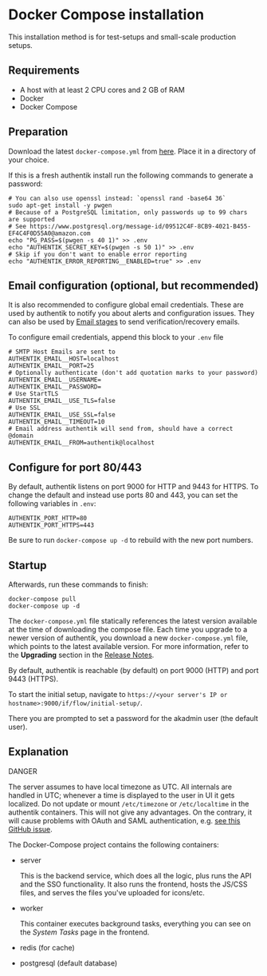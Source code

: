# Docker Compose installation

This installation method is for test-setups and small-scale production setups.

## Requirements[](https://goauthentik.io/docs/installation/docker-compose#requirements)

- A host with at least 2 CPU cores and 2 GB of RAM
- Docker
- Docker Compose

## Preparation[](https://goauthentik.io/docs/installation/docker-compose#preparation)

Download the latest `docker-compose.yml` from [here](https://goauthentik.io/docker-compose.yml). Place it in a directory of your choice.

If this is a fresh authentik install run the following commands to generate a password:

```shell
# You can also use openssl instead: `openssl rand -base64 36`
sudo apt-get install -y pwgen
# Because of a PostgreSQL limitation, only passwords up to 99 chars are supported
# See https://www.postgresql.org/message-id/09512C4F-8CB9-4021-B455-EF4C4F0D55A0@amazon.com
echo "PG_PASS=$(pwgen -s 40 1)" >> .env
echo "AUTHENTIK_SECRET_KEY=$(pwgen -s 50 1)" >> .env
# Skip if you don't want to enable error reporting
echo "AUTHENTIK_ERROR_REPORTING__ENABLED=true" >> .env
```



## Email configuration (optional, but recommended)[](https://goauthentik.io/docs/installation/docker-compose#email-configuration-optional-but-recommended)

It is also recommended to configure global email credentials. These are used by authentik to notify you about alerts and configuration issues. They can also be used by [Email stages](https://goauthentik.io/docs/flow/stages/email/) to send verification/recovery emails.

To configure email credentials, append this block to your `.env` file

```shell
# SMTP Host Emails are sent to
AUTHENTIK_EMAIL__HOST=localhost
AUTHENTIK_EMAIL__PORT=25
# Optionally authenticate (don't add quotation marks to your password)
AUTHENTIK_EMAIL__USERNAME=
AUTHENTIK_EMAIL__PASSWORD=
# Use StartTLS
AUTHENTIK_EMAIL__USE_TLS=false
# Use SSL
AUTHENTIK_EMAIL__USE_SSL=false
AUTHENTIK_EMAIL__TIMEOUT=10
# Email address authentik will send from, should have a correct @domain
AUTHENTIK_EMAIL__FROM=authentik@localhost
```



## Configure for port 80/443[](https://goauthentik.io/docs/installation/docker-compose#configure-for-port-80443)

By default, authentik listens on port 9000 for HTTP and 9443 for HTTPS. To change the default and instead use ports 80 and 443, you can set the following variables in `.env`:

```shell
AUTHENTIK_PORT_HTTP=80
AUTHENTIK_PORT_HTTPS=443
```



Be sure to run `docker-compose up -d` to rebuild with the new port numbers.

## Startup[](https://goauthentik.io/docs/installation/docker-compose#startup)

Afterwards, run these commands to finish:

```shell
docker-compose pull
docker-compose up -d
```



The `docker-compose.yml` file statically references the latest version available at the time of downloading the compose file. Each time you upgrade to a newer version of authentik, you download a new `docker-compose.yml` file, which points to the latest available version. For more information, refer to the **Upgrading** section in the [Release Notes](https://goauthentik.io/docs/releases).

By default, authentik is reachable (by default) on port 9000 (HTTP) and port 9443 (HTTPS).

To start the initial setup, navigate to `https://<your server's IP or hostname>:9000/if/flow/initial-setup/`.

There you are prompted to set a password for the akadmin user (the default user).

## Explanation[](https://goauthentik.io/docs/installation/docker-compose#explanation)

DANGER

The server assumes to have local timezone as UTC. All internals are handled in UTC; whenever a time is displayed to the user in UI it gets localized. Do not update or mount `/etc/timezone` or `/etc/localtime` in the authentik containers. This will not give any advantages. On the contrary, it will cause problems with OAuth and SAML authentication, e.g. [see this GitHub issue](https://github.com/goauthentik/authentik/issues/3005).

The Docker-Compose project contains the following containers:

- server

  This is the backend service, which does all the logic, plus runs the API and the SSO functionality. It also runs the frontend, hosts the JS/CSS files, and serves the files you've uploaded for icons/etc.

- worker

  This container executes background tasks, everything you can see on the *System Tasks* page in the frontend.

- redis (for cache)

- postgresql (default database)